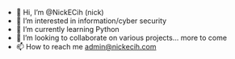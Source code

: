 - 👋 Hi, I’m @NickECih (nick)
- 👀 I’m interested in information/cyber security
- 🌱 I’m currently learning Python
- 💞️ I’m looking to collaborate on various projects... more to come
- 📫 How to reach me admin@nickecih.com

<!---
NickECih/NickECih is a ✨ special ✨ repository because its `README.md` (this file) appears on your GitHub profile.
You can click the Preview link to take a look at your changes.
--->
